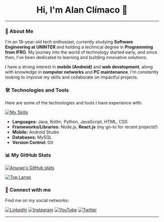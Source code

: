 <div align="center">
  <h1>Hi, I'm Alan Clímaco 👋</h1>
</div>

---

### 🚀 About Me

I'm an 18-year-old tech enthusiast, currently studying **Software Engineering at UNINTER** and holding a technical degree in **Programming from IFRO**. My journey into the world of technology started early, and since then, I've been dedicated to learning and building innovative solutions.

I have a strong interest in **mobile (Android)** and **web development**, along with knowledge in **computer networks** and **PC maintenance**. I'm constantly looking to improve my skills and collaborate on impactful projects.

### 🛠️ Technologies and Tools

Here are some of the technologies and tools I have experience with:

[![My Skills](https://skillicons.dev/icons?i=androidstudio,kotlin,java,html,css,js,nodejs,react,python,mysql,git)](https://skillicons.dev)

* **Languages:** Java, Kotlin, Python, JavaScript, HTML, CSS
* **Frameworks/Libraries:** Node.js, **React.js** (my go-to for recent projects!)
* **Mobile:** Android Studio
* **Databases:** MySQL
* **Version Control:** Git

### 📊 My GitHub Stats

[![Anurag's GitHub stats](https://github-readme-stats.vercel.app/api?username=AEsir364&show_icons=true&theme=radical&include_all_commits=true&count_private=true)](https://github.com/anuraghazra/github-readme-stats)

[![Top Langs](https://github-readme-stats.vercel.app/api/top-langs/?username=AEsir364&layout=compact&theme=radical)](https://github.com/anuraghazra/github-readme-stats)

### 🔗 Connect with me

Find me on my social networks:

[![LinkedIn](https://img.shields.io/badge/LinkedIn-0077B5?style=for-the-badge&logo=linkedin&logoColor=white)](https://www.linkedin.com/in/alanclímaco/)
[![Instagram](https://img.shields.io/badge/Instagram-E4405F?style=for-the-badge&logo=instagram&logoColor=white)](https://www.instagram.com/alan.climaco)
[![YouTube](https://img.shields.io/badge/YouTube-FF0000?style=for-the-badge&logo=youtube&logoColor=white)](http://www.youtube.com/@AEsir547)
[![Twitter](https://img.shields.io/badge/X-000000?style=for-the-badge&logo=x&logoColor=white)](https://x.com/Fieb18)

---
